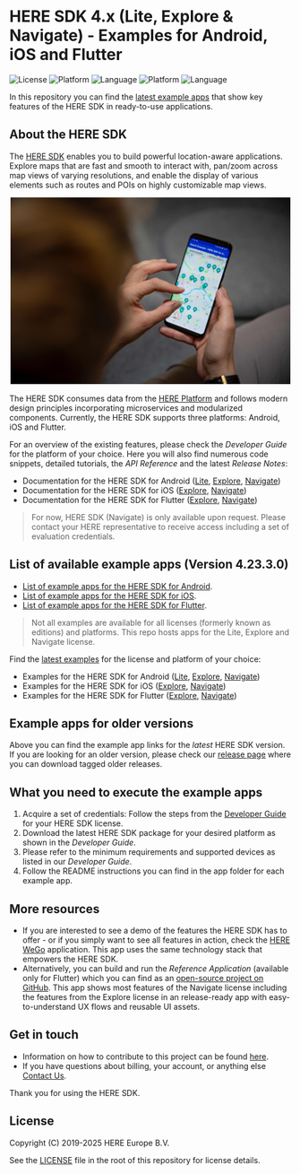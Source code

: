 # HERE SDK 4.x (Lite, Explore & Navigate) - Examples for Android, iOS and Flutter

![License](https://img.shields.io/badge/license-Apache%202-blue)
![Platform](https://img.shields.io/badge/platform-Android-green.svg)
![Language](https://img.shields.io/badge/language-Java%208-orange.svg)
![Platform](https://img.shields.io/badge/platform-iOS-green.svg)
![Language](https://img.shields.io/badge/language-Swift%205.3.2-orange.svg)

In this repository you can find the [latest example apps](examples/latest) that show key features of the HERE SDK in ready-to-use applications.

## About the HERE SDK

The [HERE SDK](https://developer.here.com/products/here-sdk) enables you to build powerful location-aware applications. Explore maps that are fast and smooth to interact with, pan/zoom across map views of varying resolutions, and enable the display of various elements such as routes and POIs on highly customizable map views.

<center><p>
  <img src="images/here_sdk.jpg" width="500" />
</p></center>

The HERE SDK consumes data from the [HERE Platform](https://www.here.com/products/platform) and follows modern design principles incorporating microservices and modularized components. Currently, the HERE SDK supports three platforms: Android, iOS and Flutter.

For an overview of the existing features, please check the _Developer Guide_ for the platform of your choice. Here you will also find numerous code snippets, detailed tutorials, the _API Reference_ and the latest _Release Notes_:

- Documentation for the HERE SDK for Android ([Lite](https://www.here.com/docs/category/here-sdk-ios-lite), [Explore](https://www.here.com/docs/bundle/sdk-for-android-explore-developer-guide/page/README.html), [Navigate](https://www.here.com/docs/bundle/sdk-for-android-navigate-developer-guide/page/README.html))
- Documentation for the HERE SDK for iOS ([Explore](https://www.here.com/docs/bundle/sdk-for-ios-explore-developer-guide/page/README.html), [Navigate](https://www.here.com/docs/bundle/sdk-for-ios-navigate-developer-guide/page/README.html))
- Documentation for the HERE SDK for Flutter ([Explore](https://www.here.com/docs/bundle/sdk-for-flutter-explore-developer-guide/page/README.html), [Navigate](https://www.here.com/docs/bundle/sdk-for-flutter-navigate-developer-guide/page/README.html))

> For now, HERE SDK (Navigate) is only available upon request. Please contact your HERE representative to receive access including a set of evaluation credentials.

## List of available example apps (Version 4.23.3.0)

- [List of example apps for the HERE SDK for Android](https://www.here.com/docs/bundle/sdk-for-android-developer-guide/page/topics/examples.html).
- [List of example apps for the HERE SDK for iOS](https://www.here.com/docs/bundle/sdk-for-ios-developer-guide/page/topics/examples.html).
- [List of example apps for the HERE SDK for Flutter](https://www.here.com/docs/bundle/sdk-for-flutter-developer-guide/page/topics/examples.html).

> Not all examples are available for all licenses (formerly known as editions) and platforms. This repo hosts apps for the Lite, Explore and Navigate license.

Find the [latest examples](examples/latest) for the license and platform of your choice:

- Examples for the HERE SDK for Android ([Lite](examples/latest/lite/android/), [Explore](examples/latest/explore/android/), [Navigate](examples/latest/navigate/android/))
- Examples for the HERE SDK for iOS ([Explore](examples/latest/explore/ios/), [Navigate](examples/latest/navigate/ios/))
- Examples for the HERE SDK for Flutter ([Explore](examples/latest/explore/flutter/), [Navigate](examples/latest/navigate/flutter/))

## Example apps for older versions
Above you can find the example app links for the _latest_ HERE SDK version. If you are looking for an older version, please check our [release page](https://github.com/heremaps/here-sdk-examples/releases) where you can download tagged older releases.

## What you need to execute the example apps
1. Acquire a set of credentials: Follow the steps from the [Developer Guide](https://www.here.com/docs/category/here-sdk) for your HERE SDK license.
2. Download the latest HERE SDK package for your desired platform as shown in the _Developer Guide_.
3. Please refer to the minimum requirements and supported devices as listed in our _Developer Guide_.
4. Follow the README instructions you can find in the app folder for each example app.

## More resources

- If you are interested to see a demo of the features the HERE SDK has to offer - or if you simply want to see all features in action, check the [HERE WeGo](https://www.here.com/products/wego) application. This app uses the same technology stack that empowers the HERE SDK.
- Alternatively, you can build and run the _Reference Application_ (available only for Flutter) which you can find as an [open-source project on GitHub](https://github.com/heremaps/here-sdk-ref-app-flutter). This app shows most features of the Navigate license including the features from the Explore license in an release-ready app with easy-to-understand UX flows and reusable UI assets.

## Get in touch
- Information on how to contribute to this project can be found [here](CONTRIBUTING.md).
- If you have questions about billing, your account, or anything else [Contact Us](https://www.here.com/contact).

Thank you for using the HERE SDK.

## License
Copyright (C) 2019-2025 HERE Europe B.V.

See the [LICENSE](LICENSE) file in the root of this repository for license details.
